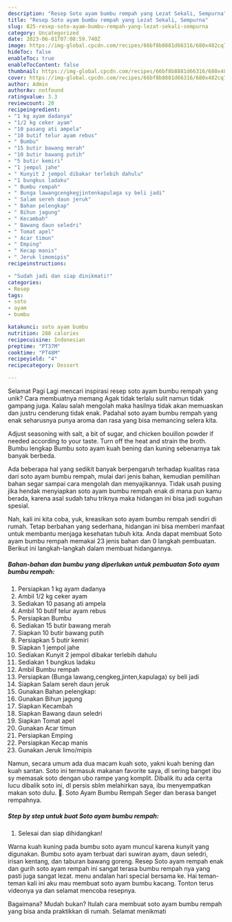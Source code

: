 ```yaml
---
description: "Resep Soto ayam bumbu rempah yang Lezat Sekali, Sempurna"
title: "Resep Soto ayam bumbu rempah yang Lezat Sekali, Sempurna"
slug: 825-resep-soto-ayam-bumbu-rempah-yang-lezat-sekali-sempurna
category: Uncategorized
date: 2023-06-01T07:08:59.740Z
image: https://img-global.cpcdn.com/recipes/66bf8b8881d66316/680x482cq70/soto-ayam-bumbu-rempah-foto-resep-utama.jpg
hideToc: false
enableToc: true
enableTocContent: false
thumbnail: https://img-global.cpcdn.com/recipes/66bf8b8881d66316/680x482cq70/soto-ayam-bumbu-rempah-foto-resep-utama.jpg
cover: https://img-global.cpcdn.com/recipes/66bf8b8881d66316/680x482cq70/soto-ayam-bumbu-rempah-foto-resep-utama.jpg
author: Admin
authorAv: notfound
ratingvalue: 3.3
reviewcount: 20
recipeingredient:
- "1 kg ayam dadanya"
- "1/2 kg ceker ayam"
- "10 pasang ati ampela"
- "10 butif telur ayam rebus"
- " Bumbu"
- "15 butir bawang merah"
- "10 butir bawang putih"
- "5 butir kemiri"
- "1 jempol jahe"
- " Kunyit 2 jempol dibakar terlebih dahulu"
- "1 bungkus ladaku"
- " Bumbu rempah"
- " Bunga lawangcengkegjintenkapulaga sy beli jadi"
- " Salam sereh daun jeruk"
- " Bahan pelengkap"
- " Bihun jagung"
- " Kecambah"
- " Bawang daun seledri"
- " Tomat apel"
- " Acar timun"
- " Emping"
- " Kecap manis"
- " Jeruk limomipis"
recipeinstructions:

- "Sudah jadi dan siap dinikmati!"
categories:
- Resep
tags:
- soto
- ayam
- bumbu

katakunci: soto ayam bumbu 
nutrition: 288 calories
recipecuisine: Indonesian
preptime: "PT37M"
cooktime: "PT48M"
recipeyield: "4"
recipecategory: Dessert

---
```



Selamat Pagi Lagi mencari inspirasi resep soto ayam bumbu rempah yang unik? Cara membuatnya memang Agak tidak terlalu sulit namun tidak gampang juga. Kalau salah mengolah maka hasilnya tidak akan memuaskan dan justru cenderung tidak enak. Padahal soto ayam bumbu rempah yang enak seharusnya punya aroma dan rasa yang bisa memancing selera kita.


Adjust seasoning with salt, a bit of sugar, and chicken bouillon powder if needed according to your taste. Turn off the heat and strain the broth. Bumbu lengkap Bumbu soto ayam kuah bening dan kuning sebenarnya tak banyak berbeda.

Ada beberapa hal yang sedikit banyak berpengaruh terhadap kualitas rasa dari soto ayam bumbu rempah, mulai dari jenis bahan, kemudian pemilihan bahan segar sampai cara mengolah dan menyajikannya. Tidak usah pusing jika hendak menyiapkan soto ayam bumbu rempah enak di mana pun kamu berada, karena asal sudah tahu triknya maka hidangan ini bisa jadi suguhan spesial.


Nah, kali ini kita coba, yuk, kreasikan soto ayam bumbu rempah sendiri di rumah. Tetap berbahan yang sederhana, hidangan ini bisa memberi manfaat untuk membantu menjaga kesehatan tubuh kita. Anda dapat membuat Soto ayam bumbu rempah memakai 23 jenis bahan dan 0 langkah pembuatan. Berikut ini langkah-langkah dalam membuat hidangannya.

<!--inarticleads1-->

##### Bahan-bahan dan bumbu yang diperlukan untuk pembuatan Soto ayam bumbu rempah:

1. Persiapkan 1 kg ayam dadanya
1. Ambil 1/2 kg ceker ayam
1. Sediakan 10 pasang ati ampela
1. Ambil 10 butif telur ayam rebus
1. Persiapkan  Bumbu
1. Sediakan 15 butir bawang merah
1. Siapkan 10 butir bawang putih
1. Persiapkan 5 butir kemiri
1. Siapkan 1 jempol jahe
1. Sediakan  Kunyit 2 jempol dibakar terlebih dahulu
1. Sediakan 1 bungkus ladaku
1. Ambil  Bumbu rempah
1. Persiapkan  (Bunga lawang,cengkeg,jinten,kapulaga) sy beli jadi
1. Siapkan  Salam sereh daun jeruk
1. Gunakan  Bahan pelengkap:
1. Gunakan  Bihun jagung
1. Siapkan  Kecambah
1. Siapkan  Bawang daun seledri
1. Siapkan  Tomat apel
1. Gunakan  Acar timun
1. Persiapkan  Emping
1. Persiapkan  Kecap manis
1. Gunakan  Jeruk limo/mipis


Namun, secara umum ada dua macam kuah soto, yakni kuah bening dan kuah santan. Soto ini termasuk makanan favorite saya, dl sering banget ibu sy memasak soto dengan ubo rampe yang komplit. Dibalik itu ada cerita lucu dibalik soto ini, dl persis sblm melahirkan saya, ibu menyempatkan makan soto dulu. 🤭. Soto Ayam Bumbu Rempah Seger dan berasa banget rempahnya. 

<!--inarticleads2-->

##### Step by step untuk buat Soto ayam bumbu rempah:


1. Selesai dan siap dihidangkan!

Warna kuah kuning pada bumbu soto ayam muncul karena kunyit yang digunakan. Bumbu soto ayam terbuat dari suwiran ayam, daun seledri, irisan kentang, dan taburan bawang goreng. Resep Soto ayam rempah enak dan gurih soto ayam rempah ini sangat terasa bumbu rempah nya yang pasti juga sangat lezat. menu andalan hari special bersama ke. Hai teman-teman kali ini aku mau membuat soto ayam bumbu kacang. Tonton terus videonya ya dan selamat mencoba resepnya. 

Bagaimana? Mudah bukan? Itulah cara membuat soto ayam bumbu rempah yang bisa anda praktikkan di rumah. Selamat menikmati
